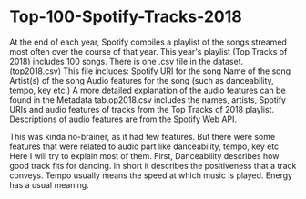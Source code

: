 # Top-100-Spotify-Tracks-2018
At the end of each year, Spotify compiles a playlist of the songs streamed most often over the course of that year. This year's playlist (Top Tracks of 2018) includes 100 songs. 
There is one .csv file in the dataset. (top2018.csv) This file includes:
Spotify URI for the song
Name of the song
Artist(s) of the song
Audio features for the song (such as danceability, tempo, key etc.)
A more detailed explanation of the audio features can be found in the Metadata tab.op2018.csv includes the names, artists, Spotify URIs and audio features of tracks from the Top Tracks of 2018 playlist. Descriptions of audio features are from the Spotify Web API.

This was kinda no-brainer, as it had few features. But there were some features that were related to audio part like danceability, tempo, key etc
Here I will try to explain most of them. 
First, Danceability describes how good track fits for dancing. In short it describes the positiveness that a track conveys. Tempo usually means the speed at which music is played. Energy has a usual meaning.

